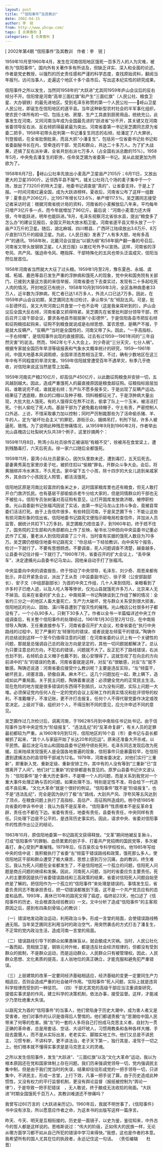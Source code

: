```yaml
---
layout: post
title: "“信阳事件”及其教训"
date: 2002-04-15
author: 李　锐
from: http://www.yhcqw.com/
tags: [ 炎黄春秋 ]
categories: [ 炎黄春秋 ]
---
```



[ 2002年第4期 “信阳事件”及其教训　作者：李　锐 ]


1959年10月至1960年4月，发生在河南信阳地区饿死一百多万人的人为灾难，被称为“信阳事件”。国内外有关著作多有所谈及，但缺乏详实、深入和全面的论述。作者是党史教授，以强烈的历史责任感和严谨的科学态度，查找原始资料，翻阅当年报刊，访问当事人，走遍这个地区十多个县市后，写出这本纪实性的研究成果。


信阳事件之所以发生，当然同1958年的“大跃进”尤其同1959年庐山会议后的反右倾分不开。信阳曾是河南“高举三面红旗”和产生“三面红旗”（人民公社、粮食卫星、大办钢铁）的最先进地区。受到毛泽东称赞的第一个人民公社——岈山卫星人民公社，即诞生在信阳地区的遂平县。当年这种新型农村社会的半军事化组织，使农民个体所有的一切，包括土地、房屋、生产工具直到厨房用品，统统充公。此事发生在河南，又同河南当年成为全国最先进的“跃进省”分不开，其关键又在河南省委领导反右派、反右倾抓得最紧最为突出。河南省委第一书记吴芝圃同志原为省委二把手，1958年初带头批判第一书记潘复生同志的右倾，给潘定了八大罪状，刊登报纸，在全省批倒批臭，而且大抓“小潘复生”，包括另一位省委书记处书记和省委副秘书长在内，受牵连的干部、党员和群众，共达二十多万人。为了扩大战果，还搞了反右派补课，全省共划右派七万多人（占全国右派总数的15%）。1958年5月，中央免去潘复生的职务，任命吴芝圃为省委第一书记。吴从此就更加为所欲为了。


1958年6月7日，岈山公社率先放出小麦高产卫星亩产2105斤；6月11日，又放出更大的卫星3500斤。近邻西平县不服气，城关公社将几个场的麦子集中于一个场，放出了7320斤的特大卫星，地委书记调查是“真的”，让省委支持，于是上了报。一时间河南红遍全国，成为大跃进榜样。夏收后，河南省公布了这样一组数字：夏季总产206亿斤，比1957年增长123.6%，单产增117.5%。吴芝圃同志接受记者采访时说：根据河南省统计局的资料，河南省的小麦解放后八年来，平均每年只增产3亿斤多一点，而今年就增加了96亿斤。最后说：“河南小麦潜力还大得很，今年能跃进，明年也能跃进。”8月，毛泽东视察河北省徐水县，提出“粮食多了怎么办”的建议见报后，全国又开始大放水稻卫星。河南省遂平县又带头放了一个亩产3万斤的卫星。随后，湖北麻城、四川郫县、广西环江陆续放出3.6万斤、8万斤直到13万斤的超级卫星。为此，《人民日报》发表了“人有多大胆，地有多高产”的通讯。1958年秋，北戴河会议提出“以钢为纲”和58年钢产翻一番的号召后，河南省又带头放钢铁卫星。《人民日报》以套红号外予以宣扬。这样，河南省的浮夸风、共产风、强迫命令风、瞎指挥、干部特殊化的五风也带头泛滥成灾，信阳当然位居首位。


1958年河南省当然就大大征了过头粮。1959年1月至2月，豫东夏邑、永城、虞城、柘城、鹿邑等县已发生严重的浮肿病和饿死人的现象，党中央和国务院有关部门，已接到大量这方面的来信举报，河南省委也下去查实过，发现有二十多起吃死人肉的情况。开封地区已有统计，1958年10月到1959年3月，全区各种病患者33万人，近半数为浮肿病，死亡者已达1.6万多人，外流人口已达7万多。因此，在1959年庐山会议初期，吴芝圃同志有过检讨，承认带头“左”倾刮五风。可是，批斗彭德怀后，吴又大吹河南公共食堂一个也不会垮（这是我亲耳听到的）。庐山会议后全国大反右倾，河南省委又抓得特紧。吴芝圃先在省里批判部分领导干部，然后召开三级干部会议，要求各地县市层层揪“小彭德怀”。于是信阳各县市把反右倾和征购粮挂起钩来，征购不到粮食就说成是右倾思想、富农思想，是瞒产不报，于是就大反瞒产。“反瞒产”当时是全国性的，河南又带了头。因此，“一手高指标，一手右倾帽”，是信阳事件出现的直接原因。过去有过1959—1961年间的“三年自然灾害”的说法。然而，1962年七千人大会上，刘少奇说“三分天灾，七分人祸”。根据专家就全国历年旱涝等级报表和气象水文概率统计的研究，1959—1961年间，中国大地基本风调雨顺，全国旱涝态势相当正常，不过，确有少数地区在这三年中有不同程度的旱涝灾害。1959年信阳就曾遭受百年不遇旱灾，秋季几乎绝收，对信阳来说这当然是雪上加霜。


1959年河南实产粮210亿斤，却高估产450亿斤，以此数征购粮食并安排一切，五风越刮越大。因此，造成严重饿死人的最直接原因是粮食超征购。征粮指标层层加码，谁敢说完不成，谁就是右倾；生产队不愿多报多交，于是出现了反瞒产运动。结果征了透底粮，群众的口粮以及种子粮、饲料粮都征光了。于是浮肿病大量出现，大批大批人饿死。有的人饿得实在熬不过去，偷拿了队上一个玉米，被活活打死。个别人偷吃了死人肉。基层干部为了避免戴右倾帽子，守土有责，严密控制人口外逃、上访，不惜采取暴力加以控制；同时严厉制裁那些为了活命偷杀猪、羊、牛的人，定为“破坏社会主义”的罪犯，游街示众，捆绑吊打，判刑下狱，许多人被逼死、致残。为了说明此种残忍惨痛情况，从1959年9月到1960年2月，作者举出光山县槐店公社梨树大队共38个例子，这里抄摘两个：

1959年11月8日，熊湾小队社员徐传正被诬陷“有粮不交”，徐被吊在食堂梁上，遭到残酷毒打，六天后死去。徐一家六口随后全都饿死。


1959年11月，晏湾小队社员晏家心，因欠队里款未还，遭到毒打，五天后死去。晏妻黄秀英在家里炒麦子吃，被抓住扣以“偷粮”罪名，开群众斗争大会。会后，将黄捆绑并冷水淋冻，不久死去。家中留下五个小孩，除十四岁的大女儿逃到亲戚家外，其余四个小孩因无人照管，都活活饿死。


信阳地区原是河南比较富庶的鱼米之乡，这时国家粮库里也还有粮食，但无人敢打开仓门救济饥民。也有基层干部偷偷杀老牛分给大家的，但是同情群众的干部也无不被批斗。信阳专员张树藩对高征购有意见，让打开国库发放救济粮，被停职检查。光山县委副书记张福鸿因说了实话，由第一书记马龙山主持斗争会，竟被县常委们活活打死。由于上告信件很多，有些转回河南，于是吴芝圃下令：不能让这些有损河南形象的信出省。信阳地委书记路宪文便指示邮电局检查信件，并加派人员监管，据统计共扣下1.2万多封。吴芝圃极力捂住盖子，到1960年初，终于捂不住了。国务院的卫生部和内务部都向上作了反映，秘书长习仲勋向中央监委书记董必武作了汇报，董老派人到信阳调查了三个月，当时查有实据的饿死人数目为70多万。吴芝圃仍想稳住地委书记路宪文：“你总结一下经验教训，向中央写个报告，检讨一下就行了，不要有思想顾虑。不要调查，死人问题调查不清楚，越查越多，让县委书记估计报一下就行了。”1960年7月，省委召开的扩大会议上，“丢卒保车”，决定逮捕光山县委书记马龙山，因他亲自动手打了张福鸿。


中央监委向中央的调查报告，终于惊动了中央领导，毛泽东、刘少奇、周恩来都有批示，并召开紧急会议，派出了王从吾（中监委副书记）、徐子荣（公安部副部长）、安子文（中组部副部长）为首的中央工作组，几十人来到信阳，亲眼看到了许多村子已绝人迹，以及人吃人等等惨状，仅光山县就饿死许多万人，北京来人无不掉泪。后来在省委的扩大会上，中南局第一书记陶铸谈到工作组了解的情况：全省约三分之一的地区人畜大量死亡，生产力大破坏，党与群众关系受到很大损害。信阳地区的光山、固始、潢川等县遭到了毁灭性的摧残。光山槐店公社很多村子都没有了，一个小队90多人，只剩下30多人了。作者以全书一半篇幅详述中央工作组调查后，有关整个信阳事件的处理经过。1961年1月30日至2月12日，在中南局领导人陶铸、王任重直接参与下，河南省委召开扩大会议，检查省委在“执行中央路线的过程中，犯了严重的‘左’倾冒险的错误，或者说是左倾蛮干的错误。”陶铸作的总结说到这样一个至今仍值得注意的问题：在河南省委的认识上有一个关键性的问题，那就是总强调自己总的政治方向是坚定的，其他一切问题就都解决了。总认为只要注意总的方向，不犯右的错误，问题就不大了。反正犯不了路线错误，右派也划不到，右倾机会主义帽子也戴不到，就心安理得了。这就忽视了在向总的方向前进中的“左”的错误的危害。河南省委就是这样，对反“右”很敏感，对反“左”就不敏感。陶铸还说道：河南省委应接受什么教训呢？主要是违反实际，“左”倾蛮干，破坏民主，闭塞言路，骄傲自满，麻木不仁。这几个问题加在一起，欺上瞒下，造成如此严重局面。关于民主问题，陶铸着重说道：必须健全党内的正常民主生活。现在危险的地方就是很多错误的东西得不到抵抗，以为没有问题，实际上问题一大堆。必须保证党内任何人在一定的党的会议上反映工作的真实情况和批评领导的权利，不准戴帽子，不准记账，更不许打击报复。任何个人不得代替党委作决定或改变决定。上级对下级，组织对个人，不得压制不同的意见，应允许申述不同的意见。


吴芝圃作过几次检讨后，调离河南，于1962年5月到中南局任书记处书记。由于信阳事件当年中央定性为“阶级报复”、“违法乱纪”的“反革命复辟”，有关人员的定罪最初都较为严重。从1960年9月到12月，信阳地区的16个县（市）委书记与县长都被抓了起来，“其个人与家庭开始了长达20年的厄运”。原来还准备大开杀戒，以平民愤。最后决定马龙山和固始县委书记杨守绩处死刑，毛泽东同志发现后改为死缓。后来陆续发现饿死人是全国各地普遍的现象，信阳事件只是暴露较早，在信阳遭到逮捕法办的县领导干部减为12名。1979年，河南省委决定，对他们实行“三重新”，即重新入党、重新定级、重新安排工作。其中有的人没有等到“三重新”已“含恨离开了人间”。他们对“三重新”的安排都是有意见的。原罗山县委书记许文波认为：“信阳事件”是个重大历史事件，不是哪一个人的问题，而是关系到我党对一个重大事件处理正确与否的问题。如果处理不当，特别是定性不准，将会给下一代造成不良后果。“文化大革命”就是个很好的例证。“信阳事件”既不是“阶级报复”，也不是“违法乱纪”，完全是因为执行了极“左”路线，大刮共产风、浮夸风等五风达到了顶点，在粮食问题上执行了高指标、高估产、高征购所造成的。杨守绩1985年向省委的申诉书中说：我认为我不是反革命，“信阳事件”性质根本不是反革命复辟，责任也不都在下边。省委有责任，地委有责任，县委有责任，中央同样有责任。只处理下边是不公平的，是违背历史事实的。因此，请求中央、省委对信阳事件的性质作出公正的结论。


1963年10月，原信阳地委第一书记路宪文获得释放。“文革”期间他被反复揪斗，打成“信阳事件”的罪魁、血债累累的刽子手、打着共产党招牌的国民党等，多次被毒打，身心受到严重摧残。1979年后，任百泉农业专科学校校长。他1985年写给中央的信中说：我积极执行了省委“左”倾蛮干错误路线和政策，饿死那么多人，使信阳地区干部和群众遭受了极大痛苦，思想上感到万分沉痛，血的教训，终生难忘。我认为死人问题在全省都发生了，不是信阳地区一个孤立的问题，信阳死人问题是商丘问题的继续和发展。因此，河南死人问题，当时的省委应负主要责任。死人的主要原因是执行省委错误路线和三高政策的结果，省委对信阳死人问题自始至终是了解的。把信阳作为一个孤立的“信阳事件”来处理是错误的。事情发生后，省委负责同志不敢承担责任，把一切错误都推到下面，这不是一个共产党员应有的态度和品质。1993年，离休已10年的路宪文得了癌症，临终前23天，他口述了《信阳事件的历史、社会根源及经验教训》一文。文中分析了造成“信阳事件”的主客观原因之后，感到有四条刻骨铭心的教训：


（一）错误地发动政治运动，利用政治斗争，形成一言堂的局面，会使错误路线畅通无阻。当年吴芝圃同志利用当时的政治空气，用突然袭击的方式打击了潘复生，不正常的党内政治生活，造成河南一言堂的局面。


（二）错误路线引导下的群众如果愚昧盲从，就会酿成大灾祸。当时，人民公社化一轰而起，竞相放卫星，钢铁元帅升帐，都是违反社会经济规律的，但都没有受到群众的抵制，不是群众运动，而是运动群众，人民群众只有被管理权。因此，人民群众思想、文化素质的提高，主人翁地位的真正确立，才能克服和避免犯严重错误。


（三）上层建筑的改革一定要同经济基础相适应，经济基础的变更一定要同生产力相适应，否则会造成严重的社会破坏作用。“信阳事件”死人问题，实际上就是违背科学规律而受到的一种惩罚。 
（四）干部尤其党的高级干部应当注重调查研究，提倡实事求是的作风，建立科学的决策机制，依法办事，接受监督。这样，才能减少乃至杜绝重大失误。


以路宪文为首的“信阳事件”的当事人，他们曾陷身于历史大潮中，成为害人者又是受害者，他们对事件的认识是值得后人警惕的。他们都谴责极“左”思潮给中国人民带来了何等的危害。搞“左”的一套的人多将自己打扮成马克思主义者，自封为一贯正确的革命者，总是用套话、空话、大话吓唬人，习惯用教条和各种各样大帽、手段去震慑人，而不是从实际出发，老老实实、脚踏实地工作。他们又总是不讲民主，习惯专断，不讲科学，更不讲法治，老子天下第一，独行其是，凌驾于一切之上。他们根本就不懂得实事求是是马克思主义的灵魂。


之所以发生信阳事件，发生“大跃进”、“三面红旗”以及“文化大革命”运动，我以为根本原因还在党和国家体制上存在问题。我们历来强调党领导一切，党内强调民主集中制，但是由于我们党当时的失误，结果却往往形成党的一把手领导一切，只讲集中，不讲民主，形成一言堂，上行下效，凡事一把手说了算。由于历史造成此种惯性，又没有权力的平行监督机制，更没有舆论监督（报纸被控制为“舆论一律”），于是导致一把手犯错误　，无人敢说，终于酿成无法收拾的局面。“大跃进”时期全国饿死千百万人，其教训难道还不惨痛吗？

我曾写过60万言的《大跃进亲历记》。1960年后，我就不明世事了，《信阳事件》书中没有涉及，所以愿意应作者之命，为这本书的出版写这样一篇序言。


昨天、今天、明天是互相衔接的。历史是一面镜子，以史为鉴，鉴往知来，中外古今的哲人都是这样说的。恩格斯说过：“伟大的阶级，正如伟大的民族一样，无论从哪方面学习都不如从自己所犯的错误中学习来得快。”我想，这也是作者的本意。我希望所有的国人尤其在位的执政者，永远记住这一句话。 
（责任编辑　　杜　晋）


